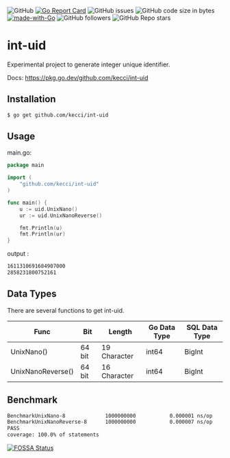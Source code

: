 ![GitHub](https://img.shields.io/github/license/kecci/int-uid)
[![Go Report Card](https://goreportcard.com/badge/github.com/kecci/int-uid)](https://goreportcard.com/report/github.com/kecci/int-uid)
![GitHub issues](https://img.shields.io/github/issues/kecci/int-uid)
![GitHub code size in bytes](https://img.shields.io/github/languages/code-size/kecci/int-uid)
[![made-with-Go](https://img.shields.io/badge/Made%20with-Go-1f425f.svg)](http://golang.org)
![GitHub followers](https://img.shields.io/github/followers/kecci?style=social)
![GitHub Repo stars](https://img.shields.io/github/stars/kecci/int-uid?style=social)

# int-uid

Experimental project to generate integer unique identifier.

Docs: https://pkg.go.dev/github.com/kecci/int-uid

## Installation
```sh
$ go get github.com/kecci/int-uid
```

## Usage

main.go:

```go
package main

import (
    "github.com/kecci/int-uid"
)

func main() {
    u := uid.UnixNano()
    ur := uid.UnixNanoReverse()

    fmt.Println(u)
    fmt.Println(ur)
}
```

output :
```sh
1611310691684907000
2858231800752161
```

## Data Types
There are several functions to get int-uid.


| Func | Bit | Length | Go Data Type | SQL Data Type | 
| ---- | --- | ------ | ------------ | ------------- |
| UnixNano() | 64 bit | 19 Character | int64 | BigInt |
| UnixNanoReverse() | 64 bit | 16 Character | int64 | BigInt |

## Benchmark
```sh
BenchmarkUnixNano-8          	1000000000	         0.000001 ns/op	       0 B/op	       0 allocs/op
BenchmarkUnixNanoReverse-8   	1000000000	         0.000007 ns/op	       0 B/op	       0 allocs/op
PASS
coverage: 100.0% of statements
```

[![FOSSA Status](https://app.fossa.com/api/projects/git%2Bgithub.com%2Fkecci%2Fint-uid.svg?type=large)](https://app.fossa.com/projects/git%2Bgithub.com%2Fkecci%2Fint-uid?ref=badge_large)